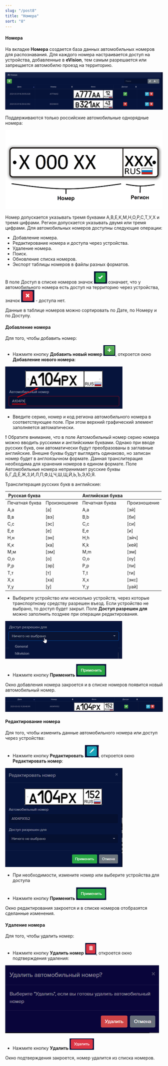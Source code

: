 ```yaml
---
slug: "/post8"
title: "Номера"
sort: "8"
---
```


#### Номера
На вкладке **Номера** создается база данных автомобильных номеров для распознавания. Для каждого номера настраивается доступ на устройства, добавленные в **eVision**, тем самым разрешается  или запрещается автомобилю проезд на территорию. 

![](images/Screenshot_107.png)

Поддерживаются только российские автомобильные однорядные номера:

![](images/image37.png)

Номер допускается указывать тремя буквами А,В,Е,К,М,Н,О,Р,С,Т,У,Х и тремя цифрами. Регион допускается указывать двумя или тремя цифрами.
Для автомобильных номеров доступны следующие операции:

- Добавление номера.
- Редактирование номера и доступа через устройства.
- Удаление номера. 
- Поиск.
- Обновление списка номеров.
- Экспорт таблицы номеров в файлы разных форматов.

В поле Доступ в списке номеров значок ![](images/Screenshot_70.png) означает, что у автомобильного номера есть доступ на территорию через устройства, значок ![](images/Screenshot_71.png)  - доступа нет.

Данные в таблице номеров можно сортировать по Дате, по Номеру и по Доступу.

#### Добавление номера

Для того, чтобы добавить номер:

- Нажмите кнопку **Добавить новый номер** ![](images/Screenshot_100.png), откроется окно **Добавление нового номера**:

![](images/Screenshot_111.png)

- Введите серию, номер и код региона автомобильного номера в соответствующее поле. При этом верхний графический элемент заполняется автоматически.


**!** Обратите внимание, что в поле Автомобильный номер серию номера можно вводить русскими и английскими буквами. Однако при вводе русских букв, они автоматически будут преобразованы в заглавные английские. Внешне буквы будут выглядеть одинаково, но записан номер будет в англоязычном формате. Данная транслитерация необходима для хранения номеров в едином формате. Поле Автомобильные номера непринимает русские буквы Б,Г,Д,Ё,Ж,З,И,Л,П,Ф,Ц,Ч,Ш,Щ,Й,Ь,Ъ,Э,Ю,Я.

Транслитерация русских букв в английские:

|Русская буква||Английская буква||
|-|-|-|-|
|Печатная буква|Произношение|Печатная буква|Произношение|
|А,а|[а]|A,a|[эй]|
|В,в |[вэ]|B,b|[би]|
|С,с|[эс]|C,c|[си]|
|Е,е|[е]|E,e|[и]|
|Н,н|[эн]|H,h|[эйч]|
|К,к|[ка]|K,k|[кей]|
|М,м|[эм]|M,m|[эм]|
|О,о|[о]|O,o|[оу]|
|Р,р|[эр]|P,p|[пи]|
|Т,т|[т]|T,t|[ти]|
|Х,х|[ха]|X,x|[экс]|
|У,у|[у]|Y,y|[уай]|

- Выберите устройство или несколько устройств, через которые транспортному средству разрешен въезд. Если устройство не выбрано, то доступ будет закрыт. Поле **Доступ разрешен для** можно заполнить позднее при операции редактирования.

![](images/Screenshot_112.png)

- Нажмите кнопку **Применить** ![](images/Screenshot_42.png)

Окно добавления номера закроется и в списке номеров появится новый автомобильный номер.

![](images/Screenshot_110.png)

#### Редактирование номера

Для того, чтобы изменить данные автомобильного номера или доступ через устройства: 

- Нажмите кнопку **Редактировать** ![](images/Screenshot_68.png), откроется окно **Редактировать номер**:

![](images/Screenshot_113.png)

- При необходимости, измените номер или выберите устройства для доступа

- Нажмите кнопку **Применить** ![](images/Screenshot_42.png)

Окно редактирования закроется и в списке номеров отобразятся сделанные изменения.

#### Удаление номера

Для того, чтобы удалить номер: 

- Нажмите кнопку **Удалить номер** ![](images/Screenshot_48.png), откроется окно подтверждения удаления:

![](images/image112.png)

- Нажмите кнопку **Удалить** ![](images/Screenshot_50.png)

Окно подтверждения закроется, номер удалится из списка номеров.